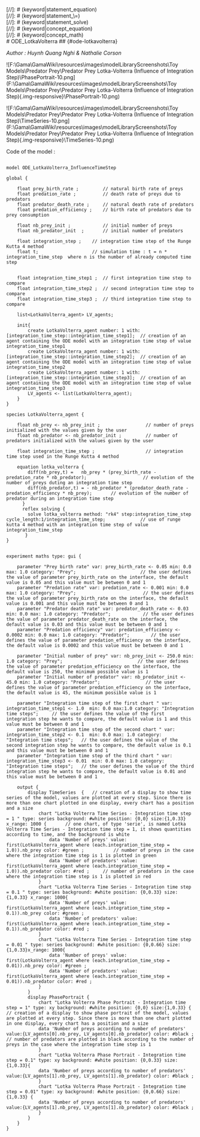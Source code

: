 [//]: # (keyword|operator_diff)
<div class='gama-keyword-style' id ='349_0_259_operator-diff'></div>
[//]: # (keyword|statement_equation)
<div class='gama-keyword-style' id ='349_1_588_statement-equation'></div>
[//]: # (keyword|statement_\=)
<div class='gama-keyword-style' id ='349_2_563_statement---'></div>
[//]: # (keyword|statement_solve)
<div class='gama-keyword-style' id ='349_3_627_statement-solve'></div>
[//]: # (keyword|concept_equation)
<div class='gama-keyword-style' id ='349_4_38_concept-equation'></div>
[//]: # (keyword|concept_math)
<div class='gama-keyword-style' id ='349_5_69_concept-math'></div>
# ODE_LotkaVolterra ## {#ode-lotkavolterra}


_Author : Huynh Quang Nghi & Nathalie Corson_

![F:\Gama\GamaWiki\resources\images\modelLibraryScreenshots\Toy Models\Predator Prey\Predator Prey Lotka-Volterra (Influence of Integration Step)\PhasePortrait-10.png](F:\Gama\GamaWiki\resources\images\modelLibraryScreenshots\Toy Models\Predator Prey\Predator Prey Lotka-Volterra (Influence of Integration Step){.img-responsive}\PhasePortrait-10.png)

![F:\Gama\GamaWiki\resources\images\modelLibraryScreenshots\Toy Models\Predator Prey\Predator Prey Lotka-Volterra (Influence of Integration Step)\TimeSeries-10.png](F:\Gama\GamaWiki\resources\images\modelLibraryScreenshots\Toy Models\Predator Prey\Predator Prey Lotka-Volterra (Influence of Integration Step){.img-responsive}\TimeSeries-10.png)

Code of the model : 

```

model ODE_LotkaVolterra_InfluenceTimeStep

global {

	float prey_birth_rate ; 		// natural birth rate of preys
	float predation_rate ; 			// death rate of preys due to predators
	float predator_death_rate ; 	// natural death rate of predators
	float predation_efficiency ; 	// birth rate of predators due to prey consumption
	
	float nb_prey_init ; 			// initial number of preys
	float nb_predator_init  ; 		// initial number of predators
	
	float integration_step ; 	// integration time step of the Runge Kutta 4 method
	float t;   					// simulation time : t = n * integration_time_step  where n is the number of already computed time step
	
	
	float integration_time_step1 ;  // first integration time step to compare 
	float integration_time_step2 ;  // second integration time step to compare 
	float integration_time_step3 ;  // third integration time step to compare 
	
	list<LotkaVolterra_agent> LV_agents;
	
	init{
		create LotkaVolterra_agent number: 1 with:[integration_time_step::integration_time_step1]; 	// creation of an agent containing the ODE model with an integration time step of value integration_time_step1
		create LotkaVolterra_agent number: 1 with:[integration_time_step::integration_time_step2]; 	// creation of an agent containing the ODE model with an integration time step of value integration_time_step2
		create LotkaVolterra_agent number: 1 with:[integration_time_step::integration_time_step3]; 	// creation of an agent containing the ODE model with an integration time step of value integration_time_step3
		LV_agents <- list(LotkaVolterra_agent);
	}
}

species LotkaVolterra_agent {
	
    float nb_prey <- nb_prey_init ; 				// number of preys initialized with the values given by the user
	float nb_predator <- nb_predator_init ; 		// number of predators initialized with the values given by the user
	
	float integration_time_step ; 					// integration time step used in the Runge Kutta 4 method
  
	equation lotka_volterra { 
		diff(nb_prey,t) =   nb_prey * (prey_birth_rate - predation_rate * nb_predator); 					// evolution of the number of preys duting an integration time step
		diff(nb_predator,t) = - nb_predator * (predator_death_rate - predation_efficiency * nb_prey); 		// evolution of the number of predator during an integration time step
      }
      reflex solving {        
       	solve lotka_volterra method: "rk4" step:integration_time_step cycle_length:1/integration_time_step; 			// use of runge kutta 4 method with an integration time step of value integration_time_step
       }
}


experiment maths type: gui {
		
	parameter "Prey birth rate" var: prey_birth_rate <- 0.05 min: 0.0 max: 1.0 category: "Prey";						// the user defines the value of parameter prey_birth_rate on the interface, the default value is 0.05 and this value must be between 0 and 1
	parameter "Predation rate" var: predation_rate <- 0.001 min: 0.0 max: 1.0 category: "Prey"; 						// the user defines the value of parameter prey_birth_rate on the interface, the default value is 0.001 and this value must be between 0 and 1
	parameter "Predator death rate" var: predator_death_rate <- 0.03 min: 0.0 max: 1.0 category: "Predator";	 		// the user defines the value of parameter predator_death_rate on the interface, the default value is 0.03 and this value must be between 0 and 1
	parameter "Predation efficiency" var: predation_efficiency <- 0.0002 min: 0.0 max: 1.0 category: "Predator";		// the user defines the value of parameter predation_efficiency on the interface, the default value is 0.0002 and this value must be between 0 and 1
	
	parameter "Initial number of prey" var: nb_prey_init <- 250.0 min: 1.0 category: "Prey"; 							// the user defines the value of parameter predation_efficiency on the interface, the default value is 250, the minimum possible value is 1
	parameter "Initial number of predator" var: nb_predator_init <- 45.0 min: 1.0 category: "Predator"; 				// the user defines the value of parameter predation_efficiency on the interface, the default value is 45, the minimum possible value is 1
	
	parameter "Integration time step of the first chart " var:  integration_time_step1 <- 1.0  min: 0.0 max:1.0 category: "Integration time steps"; 	// the user defines the value of the first integration step he wants to compare, the default value is 1 and this value must be between 0 and 1
	parameter "Integration time step of the second chart " var:  integration_time_step2 <- 0.1  min: 0.0 max: 1.0 category: "Integration time steps"; 	// the user defines the value of the second integration step he wants to compare, the default value is 0.1 and this value must be between 0 and 1
	parameter "Integration time step of the third chart " var:  integration_time_step3 <- 0.01  min: 0.0 max: 1.0 category: "Integration time steps"; 	// the user defines the value of the third integration step he wants to compare, the default value is 0.01 and this value must be between 0 and 1
		
	output {		
 		display TimeSeries  {	// creation of a display to show time series of the model, values are plotted at every step. Since there is more than one chart plotted in one display, every chart has a position and a size
			chart "Lotka Volterra Time Series - Integration time step = 1 " type: series background: #white position: {0,0} size:{1,0.33} x_range: 1000 { 		// one chart, of type 'serie', is named Lotka Volterra Time Series - Integration time step = 1, it shows quantities according to time, and the background is white
				data 'Number of preys' value: first(LotkaVolterra_agent where (each.integration_time_step = 1.0)).nb_prey color: #green ;			// number of preys in the case where the integration time step is 1 is plotted in green		
				data 'Number of predators' value: first(LotkaVolterra_agent where (each.integration_time_step = 1.0)).nb_predator color: #red ; 	// number of predators in the case where the integration time step is 1 is plotted in red	
			}
			chart "Lotka Volterra Time Series - Integration time step = 0.1 " type: series background: #white position: {0,0.33} size:{1,0.33} x_range: 1000{
				data 'Number of preys' value: first(LotkaVolterra_agent where (each.integration_time_step = 0.1)).nb_prey color: #green ;				
				data 'Number of predators' value: first(LotkaVolterra_agent where (each.integration_time_step = 0.1)).nb_predator color: #red ;
			}
			chart "Lotka Volterra Time Series - Integration time step = 0.01 " type: series background: #white position: {0,0.66} size:{1,0.33}x_range: 1000{
				data 'Number of preys' value: first(LotkaVolterra_agent where (each.integration_time_step = 0.01)).nb_prey color: #green ;				
				data 'Number of predators' value: first(LotkaVolterra_agent where (each.integration_time_step = 0.01)).nb_predator color: #red ;
			}
		}
		display PhasePortrait {			
			chart "Lotka Volterra Phase Portrait - Integration time step = 1" type: xy background: #white position: {0,0} size:{1,0.33} {		// creation of a display to show phase portrait of the model, values are plotted at every step. Since there is more than one chart plotted in one display, every chart has a position and a size
			data 'Number of preys according to number of predators' value:{LV_agents[0].nb_prey, LV_agents[0].nb_predator} color: #black ;	// number of predators are plotted in black according to the number of preys in the case where the integration time step is 1		
			}
			chart "Lotka Volterra Phase Portrait - Integration time step = 0.1" type: xy background: #white position: {0,0.33} size:{1,0.33}{
			data 'Number of preys according to number of predators' value:{LV_agents[1].nb_prey, LV_agents[1].nb_predator} color: #black ;				
			}
			chart "Lotka Volterra Phase Portrait - Integration time step = 0.01" type: xy background: #white position: {0,0.66} size:{1,0.33} {
			data 'Number of preys according to number of predators' value:{LV_agents[1].nb_prey, LV_agents[1].nb_predator} color: #black ;				
			}
		}
	}
}
```